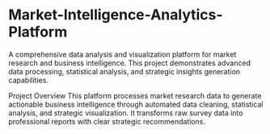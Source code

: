 # Market-Intelligence-Analytics-Platform
A comprehensive data analysis and visualization platform for market research and business intelligence. This project demonstrates advanced data processing, statistical analysis, and strategic insights generation capabilities.


Project Overview
This platform processes market research data to generate actionable business intelligence through automated data cleaning, statistical analysis, and strategic visualization. It transforms raw survey data into professional reports with clear strategic recommendations.
